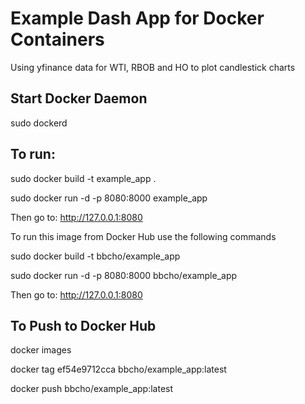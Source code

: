# Example Dash App for Docker Containers

Using yfinance data for WTI, RBOB and HO to plot candlestick charts

## Start Docker Daemon
sudo dockerd

## To run:
sudo docker build -t example_app .

sudo docker run -d -p 8080:8000 example_app

Then go to:
http://127.0.0.1:8080


To run this image from Docker Hub use the following commands

sudo docker build -t bbcho/example_app

sudo docker run -d -p 8080:8000 bbcho/example_app

Then go to:
http://127.0.0.1:8080


## To Push to Docker Hub

docker images

docker tag ef54e9712cca bbcho/example_app:latest

docker push bbcho/example_app:latest
